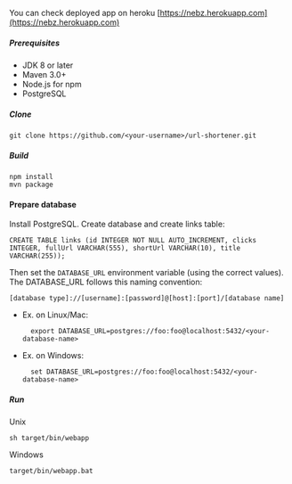 You can check deployed app on heroku [https://nebz.herokuapp.com](https://nebz.herokuapp.com)

##### Prerequisites
* JDK 8 or later
* Maven 3.0+
* Node.js for npm
* PostgreSQL

##### Clone
```
git clone https://github.com/<your-username>/url-shortener.git
```
##### Build
```
npm install
mvn package
```

#### Prepare database
Install PostgreSQL.
Create database and create links table:

```
CREATE TABLE links (id INTEGER NOT NULL AUTO_INCREMENT, clicks INTEGER, fullUrl VARCHAR(555), shortUrl VARCHAR(10), title VARCHAR(255));
```

Then set the `DATABASE_URL` environment variable (using the correct values).
The DATABASE_URL follows this naming convention:

```
[database type]://[username]:[password]@[host]:[port]/[database name]
```

* Ex. on Linux/Mac:

        export DATABASE_URL=postgres://foo:foo@localhost:5432/<your-database-name>

* Ex. on Windows:

        set DATABASE_URL=postgres://foo:foo@localhost:5432/<your-database-name>

##### Run
Unix
```
sh target/bin/webapp
```
Windows
```
target/bin/webapp.bat
```
